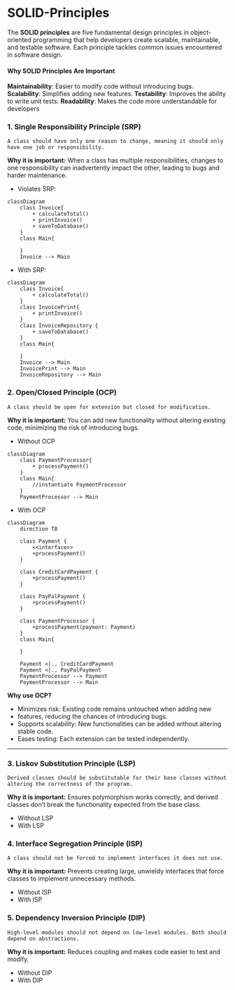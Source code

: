 # SOLID-Principles
The **SOLID principles** are five fundamental design principles in object-oriented programming that help developers create scalable, maintainable, and testable software. Each principle tackles common issues encountered in software design.

#### Why SOLID Principles Are Important
**Maintainability**: Easier to modify code without introducing bugs.
**Scalability**: Simplifies adding new features.
**Testability**: Improves the ability to write unit tests.
**Readability**: Makes the code more understandable for developers

### 1. Single Responsibility Principle (SRP)
`A class should have only one reason to change, meaning it should only have one job or responsibility.`

**Why it is important:**
When a class has multiple responsibilities, changes to one responsibility can inadvertently impact the other, leading to bugs and harder maintenance.

- Violates SRP: 
```mermaid
classDiagram
    class Invoice{
        + calculateTotal()
        + printInvoice()
        + saveToDatabase()
    }
    class Main{
        
    }
    Invoice --> Main
```
- With SRP:
```mermaid
classDiagram
    class Invoice{
        + calculateTotal()
    }
    class InvoicePrint{
        + printInvoice()
    }
    class InvoiceRepository {
        + saveToDatabase()
    }
    class Main{
        
    }
    Invoice --> Main
    InvoicePrint --> Main
    InvoiceRepository --> Main
```   

### 2. Open/Closed Principle (OCP)
`A class should be open for extension but closed for modification.`

**Why it is important:**
You can add new functionality without altering existing code, minimizing the risk of introducing bugs.

- Without OCP
```mermaid
classDiagram
    class PaymentProcessor{
        + processPayment()
    }
    class Main{
        //instantiate PaymentProcessor
    }
    PaymentProcessor --> Main
```

- With OCP
```mermaid
classDiagram
    direction TB

    class Payment {
        <<interface>>
        +processPayment()
    }

    class CreditCardPayment {
        +processPayment()
    }

    class PayPalPayment {
        +processPayment()
    }

    class PaymentProcessor {
        +processPayment(payment: Payment)
    }
    class Main{

    }

    Payment <|.. CreditCardPayment
    Payment <|.. PayPalPayment
    PaymentProcessor --> Payment
    PaymentProcessor --> Main
```
**Why use OCP?**
- Minimizes risk: Existing code remains untouched when adding new
- features, reducing the chances of introducing bugs.
- Supports scalability: New functionalities can be added without altering stable code.
- Eases testing: Each extension can be tested independently.

---
### 3. Liskov Substitution Principle (LSP)
`Derived classes should be substitutable for their base classes without altering the correctness of the program.`

**Why it is important:**
Ensures polymorphism works correctly, and derived classes don’t break the functionality expected from the base class.

- Without LSP
- With LSP
  
### 4. Interface Segregation Principle (ISP)
`A class should not be forced to implement interfaces it does not use.`

**Why it is important:**
Prevents creating large, unwieldy interfaces that force classes to implement unnecessary methods.

- Without ISP
- With ISP

### 5. Dependency Inversion Principle (DIP)
`High-level modules should not depend on low-level modules. Both should depend on abstractions.`

**Why it is important:**
Reduces coupling and makes code easier to test and modify.

- Without DIP
- With DIP